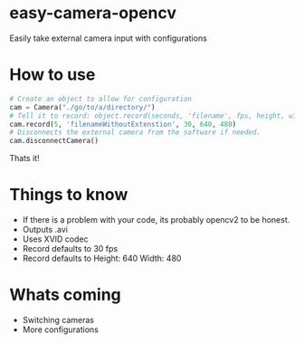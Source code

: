 # easy-camera-opencv
 Easily take external camera input with configurations
# How to use
```python
# Create an object to allow for configuration
cam = Camera("./go/to/a/directory/")
# Tell it to record: object.record(seconds, 'filename', fps, height, width)
cam.record(5, 'filenameWithoutExtenstion', 30, 640, 480)
# Disconnects the external camera from the software if needed. 
cam.disconnectCamera()
```
Thats it!
# Things to know
* If there is a problem with your code, its probably opencv2 to be honest.
* Outputs .avi
* Uses XVID codec
* Record defaults to  30 fps
* Record defaults to Height: 640 Width: 480

# Whats coming
* Switching cameras
* More configurations
